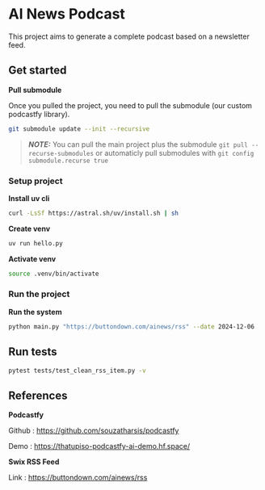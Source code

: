 # AI News Podcast

This project aims to generate a complete podcast based on a newsletter feed.

## Get started 

**Pull submodule**

Once you pulled the project, you need to pull the submodule (our custom podcastfy library).

```bash
git submodule update --init --recursive
```

> **_NOTE:_**  You can pull the main project plus the submodule ```git pull --recurse-submodules``` or automaticly pull submodules with ```git config submodule.recurse true``` 

### Setup project

**Install uv cli** 
```bash
curl -LsSf https://astral.sh/uv/install.sh | sh
```

**Create venv**
```bash
uv run hello.py 
```

**Activate venv**
```bash
source .venv/bin/activate
```

### Run the project 

**Run the system**

```bash
python main.py "https://buttondown.com/ainews/rss" --date 2024-12-06
```

## Run tests

```bash
pytest tests/test_clean_rss_item.py -v
```



## References

**Podcastfy**

Github : https://github.com/souzatharsis/podcastfy

Demo : https://thatupiso-podcastfy-ai-demo.hf.space/

**Swix RSS Feed** 

Link : https://buttondown.com/ainews/rss
